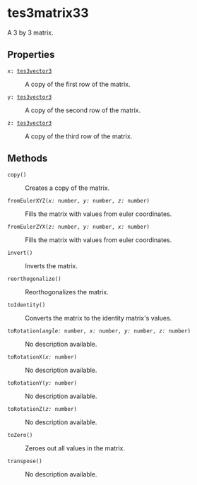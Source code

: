 # tes3matrix33

A 3 by 3 matrix.

## Properties

<dl class="describe">
<dt><code class="descname">x: <a href="https://mwse.readthedocs.io/en/latest/lua/type/tes3vector3.html">tes3vector3</a></code></dt>
<dd>

A copy of the first row of the matrix.

</dd>
<dt><code class="descname">y: <a href="https://mwse.readthedocs.io/en/latest/lua/type/tes3vector3.html">tes3vector3</a></code></dt>
<dd>

A copy of the second row of the matrix.

</dd>
<dt><code class="descname">z: <a href="https://mwse.readthedocs.io/en/latest/lua/type/tes3vector3.html">tes3vector3</a></code></dt>
<dd>

A copy of the third row of the matrix.

</dd>
</dl>

## Methods

<dl class="describe">
<dt><code class="descname">copy()</code></dt>
<dd>

Creates a copy of the matrix.

</dd>
<dt><code class="descname">fromEulerXYZ(<i>x:</i> number, <i>y:</i> number, <i>z:</i> number)</code></dt>
<dd>

Fills the matrix with values from euler coordinates.

</dd>
<dt><code class="descname">fromEulerZYX(<i>z:</i> number, <i>y:</i> number, <i>x:</i> number)</code></dt>
<dd>

Fills the matrix with values from euler coordinates.

</dd>
<dt><code class="descname">invert()</code></dt>
<dd>

Inverts the matrix.

</dd>
<dt><code class="descname">reorthogonalize()</code></dt>
<dd>

Reorthogonalizes the matrix.

</dd>
<dt><code class="descname">toIdentity()</code></dt>
<dd>

Converts the matrix to the identity matrix's values.

</dd>
<dt><code class="descname">toRotation(<i>angle:</i> number, <i>x:</i> number, <i>y:</i> number, <i>z:</i> number)</code></dt>
<dd>

No description available.

</dd>
<dt><code class="descname">toRotationX(<i>x:</i> number)</code></dt>
<dd>

No description available.

</dd>
<dt><code class="descname">toRotationY(<i>y:</i> number)</code></dt>
<dd>

No description available.

</dd>
<dt><code class="descname">toRotationZ(<i>z:</i> number)</code></dt>
<dd>

No description available.

</dd>
<dt><code class="descname">toZero()</code></dt>
<dd>

Zeroes out all values in the matrix.

</dd>
<dt><code class="descname">transpose()</code></dt>
<dd>

No description available.

</dd>
</dl>
